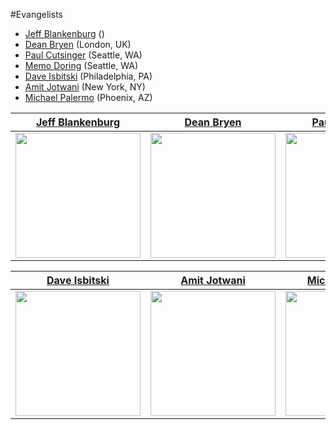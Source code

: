 #Evangelists

* [Jeff Blankenburg]() ()
* [Dean Bryen]() (London, UK)
* [Paul Cutsinger]() (Seattle, WA)
* [Memo Doring]() (Seattle, WA)
* [Dave Isbitski]() (Philadelphia, PA)
* [Amit Jotwani]() (New York, NY)
* [Michael Palermo]() (Phoenix, AZ)


| [Jeff Blankenburg](https://github.com/jeffblankenburg/alexa/blob/master/start_here/alexa_evangelists/jeffblankenburg.md) | [Dean Bryen](https://github.com/jeffblankenburg/alexa/blob/master/start_here/alexa_evangelists/deanbryan.md) | [Paul Cutsinger](https://github.com/jeffblankenburg/alexa/blob/master/start_here/alexa_evangelists/paulcutsinger.md) | [Memo Doring](https://github.com/jeffblankenburg/alexa/blob/master/start_here/alexa_evangelists/memodoring.md) |
| :----------: | :----------: | :----------: | :----------: |
| <img src="https://github.com/jeffblankenburg/alexa/blob/master/start_here/alexa_evangelists/images/jeffblankenburg.jpg" width="200"> | <img src="https://github.com/jeffblankenburg/alexa/blob/master/start_here/alexa_evangelists/images/deanbryen.jpg" width="200"> | <img src="https://github.com/jeffblankenburg/alexa/blob/master/start_here/alexa_evangelists/images/paulcutsinger.jpg" width="200"> | <img src="https://github.com/jeffblankenburg/alexa/blob/master/start_here/alexa_evangelists/images/memodoring.jpg" width="200"> |


| [Dave Isbitski](https://github.com/jeffblankenburg/alexa/blob/master/start_here/alexa_evangelists/daveisbitski.md) | [Amit Jotwani](https://github.com/jeffblankenburg/alexa/blob/master/start_here/alexa_evangelists/amitjotwani.md) | [Michael Palermo](https://github.com/jeffblankenburg/alexa/blob/master/start_here/alexa_evangelists/michaelpalermo.md) |  |
| :----------: | :----------: | :----------: | :----------: |
| <img src="https://github.com/jeffblankenburg/alexa/blob/master/start_here/alexa_evangelists/images/daveisbitski.jpg" width="200"> | <img src="https://github.com/jeffblankenburg/alexa/blob/master/start_here/alexa_evangelists/images/amitjotwani.jpg" width="200"> | <img src="https://github.com/jeffblankenburg/alexa/blob/master/start_here/alexa_evangelists/images/michaelpalermo.jpg" width="200"> | |
